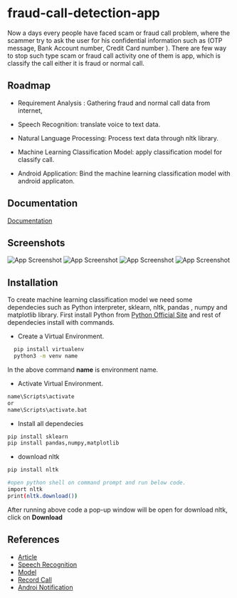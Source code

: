 
# fraud-call-detection-app

Now a days every people have faced scam or fraud call problem,
where the scammer try to ask the user for his confidential information 
such as (OTP message, Bank Account number, Credit Card number ).
There are few way to stop such type scam or fraud call activity
one of them is app, which is classify the call either it is fraud
or normal call. 



## Roadmap

- Requirement Analysis :
    Gathering fraud and normal call data from internet,

- Speech Recognition: 
    translate voice to text data.

- Natural Language Processing: 
    Process text data through nltk library.

- Machine Learning Classification Model:
    apply classification model for classify call.

- Android Application:
    Bind the machine learning classification model with android
    applicaton.


  
## Documentation

[Documentation](https://linktodocumentation)

  
## Screenshots
![App Screenshot](fraud_ss/start.png)
![App Screenshot](fraud_ss/nav.png)
![App Screenshot](fraud_ss/setting.png)
![App Screenshot](fraud_ss/stop.png)

  
## Installation

To create machine learning classification model we need some 
dependecies such as Python interpreter, sklearn, nltk, pandas
, numpy and  matplotlib library.
First install Python from 
[Python Official Site](https://www.python.org) and rest of dependecies
install with commands.

- Create a Virtual Environment.
```bash
  pip install virtualenv
  python3 -m venv name
```
In the above command **name** is environment name.

- Activate Virtual Environment.
```bash
name\Scripts\activate
or
name\Scripts\activate.bat
```

- Install all dependecies
```bash
pip install sklearn
pip install pandas,numpy,matplotlib
```
- download nltk
```bash
pip install nltk
```
```bash
#open python shell on command prompt and run below code.
import nltk
print(nltk.download())
```
After running above code a pop-up window will be open for download nltk, click on **Download**

## References
- [Article](https://cybersecurity.springeropen.com/articles/10.1186/s42400-018-0008-5)
- [Speech Recognition](https://www.geeksforgeeks.org/speech-recognition-in-python-using-google-speech-api/)
- [Model](https://www.youtube.com/watch?v=K1iImrm509A)
- [Record Call](https://stackoverflow.com/questions/18887636/how-to-record-phone-calls-in-android)
- [Androi Notification](https://developer.android.com/trianing/notify-user/build-notification)
    

  

